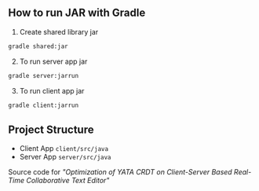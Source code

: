 ## How to run JAR with Gradle

1. Create shared library jar
```bash
gradle shared:jar
```

2. To run server app jar
```bash
gradle server:jarrun
```

3. To run client app jar
```bash
gradle client:jarrun
```

## Project Structure
- Client App `client/src/java`
- Server App `server/src/java`

Source code for *"Optimization of YATA CRDT on Client-Server Based Real-Time Collaborative Text Editor"*
